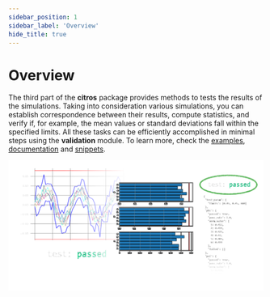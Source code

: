 ```yaml
---
sidebar_position: 1
sidebar_label: 'Overview'
hide_title: true
---
```

# Overview

The third part of the **citros** package provides methods to tests the results of the simulations. Taking into consideration various simulations, you can establish correspondence between their results, compute statistics, and verify if, for example, the mean values or standard deviations fall within the specified limits. All these tasks can be efficiently accomplished in minimal steps using the **validation** module. To learn more, check the [examples](getting_started.md), [documentation](../documentation/validation/validation.md) and [snippets](../snippets_doc/snippets_validation.md).

![validation](img/validation_dark.png "validation")